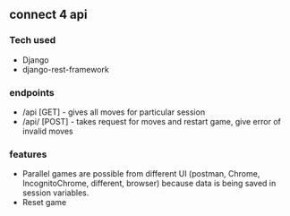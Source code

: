 ## connect 4 api

### Tech used
- Django
- django-rest-framework

### endpoints
- /api [GET] - gives all moves for particular session
- /api/ [POST] - takes request for moves and restart game, give error of invalid moves


### features
- Parallel games are possible from different UI (postman, Chrome, IncognitoChrome, different, browser) because data is being saved in session variables.
- Reset game 
